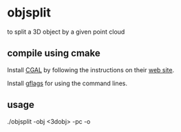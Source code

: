 # objsplit
to split a 3D object by a given point cloud

## compile using cmake

Install [CGAL][] by following the instructions on their [web site][CGAL].

Install [gflags][] for using the command lines.

## usage

./objsplit -obj <3dobj> -pc <pointcloud> -o <outputs>


[CGAL]: http://www.cgal.org
[gflags]: https://github.com/gflags/gflags
